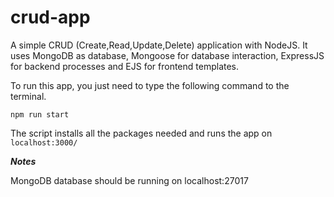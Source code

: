 # crud-app
A simple CRUD (Create,Read,Update,Delete) application with NodeJS.
It uses MongoDB as database, Mongoose for database interaction, ExpressJS for backend processes and EJS for frontend templates. 

To run this app, you just need to type the following command to the terminal.

```npm run start```

The script installs all the packages needed and runs the app on ```localhost:3000/```

***Notes***

MongoDB database should be running on localhost:27017 












